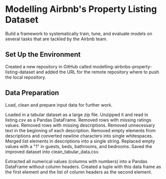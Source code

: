 # Modelling Airbnb's Property Listing Dataset
Build a framework to systematically train, tune, and evaluate models on several tasks that are tackled by the Airbnb team. 

## Set Up the Environment
Created a new repository in GitHub called modelling-airbnbs-property-listing-dataset and added the URL for the remote repository where to push the local repository.

## Data Preparation
Load, clean and prepare input data for further work. 

Loaded in a tabular dataset as a large zip file. Unzipped it and read in listing.csv as a Pandas DataFrame. Removed rows with missing ratings values. Removed rows with missing descriptions. Removed unnecessary text in the beginning of each description. Removed empty elements from descriptions and converted newline characters into single whitespaces. Merged list elements in descriptions into a single string. Replaced empty values with a "1" in guests, beds, bathrooms, and bedrooms. Saved the improved dataset into clean_tabular_data.csv.

Extracted all numerical values (columns with numbers) into a Pandas DataFrame without column headers. Created a tuple with this data frame as the first element and the list of column headers as the second element. 
